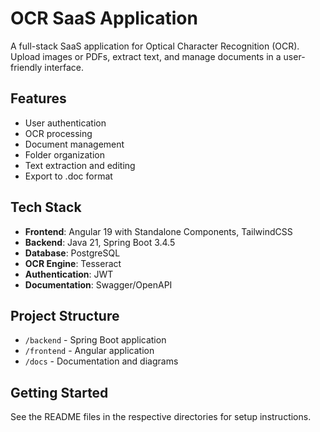 # OCR SaaS Application

A full-stack SaaS application for Optical Character Recognition (OCR). Upload images or PDFs, extract text, and manage documents in a user-friendly interface.

## Features

- User authentication
- OCR processing
- Document management
- Folder organization
- Text extraction and editing
- Export to .doc format

## Tech Stack

- **Frontend**: Angular 19 with Standalone Components, TailwindCSS
- **Backend**: Java 21, Spring Boot 3.4.5
- **Database**: PostgreSQL
- **OCR Engine**: Tesseract
- **Authentication**: JWT
- **Documentation**: Swagger/OpenAPI

## Project Structure

- `/backend` - Spring Boot application
- `/frontend` - Angular application
- `/docs` - Documentation and diagrams

## Getting Started

See the README files in the respective directories for setup instructions.
